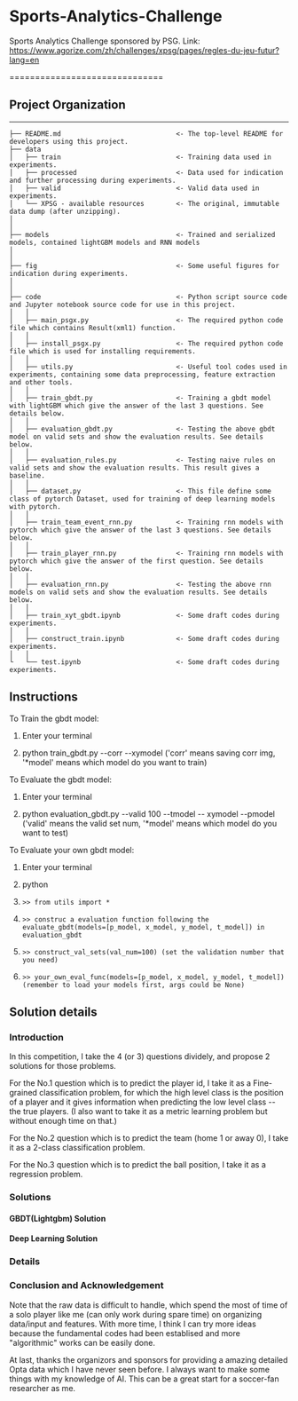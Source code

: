 # Sports-Analytics-Challenge

Sports Analytics Challenge sponsored by PSG. Link: https://www.agorize.com/zh/challenges/xpsg/pages/regles-du-jeu-futur?lang=en

==============================

## Project Organization
------------
    ├── README.md                             <- The top-level README for developers using this project.
    ├── data
    │   ├── train                             <- Training data used in experiments.
    │   ├── processed                         <- Data used for indication and further processing during experiments.
    │   ├── valid                             <- Valid data used in experiments.
    │   └── XPSG - available resources        <- The original, immutable data dump (after unzipping).
    │
    │
    ├── models                                <- Trained and serialized models, contained lightGBM models and RNN models
    │
    │
    ├── fig                                   <- Some useful figures for indication during experiments.
    │
    │
    ├── code                                  <- Python script source code and Jupyter notebook source code for use in this project.
    │   │
    │   ├── main_psgx.py                      <- The required python code file which contains Result(xml1) function.
    │   │
    │   ├── install_psgx.py                   <- The required python code file which is used for installing requirements.
    │   │
    │   ├── utils.py                          <- Useful tool codes used in experiments, containing some data preprocessing, feature extraction and other tools.
    │   │
    │   ├── train_gbdt.py                     <- Training a gbdt model with lightGBM which give the answer of the last 3 questions. See details below.
    │   │
    │   ├── evaluation_gbdt.py                <- Testing the above gbdt model on valid sets and show the evaluation results. See details below.
    │   │
    │   ├── evaluation_rules.py               <- Testing naive rules on valid sets and show the evaluation results. This result gives a baseline.
    │   │
    │   ├── dataset.py                        <- This file define some class of pytorch Dataset, used for training of deep learning models with pytorch.
    │   │
    │   ├── train_team_event_rnn.py           <- Training rnn models with pytorch which give the answer of the last 3 questions. See details below.
    │   │ 
    │   ├── train_player_rnn.py               <- Training rnn models with pytorch which give the answer of the first question. See details below.
    │   │ 
    │   ├── evaluation_rnn.py                 <- Testing the above rnn models on valid sets and show the evaluation results. See details below.
    │   │ 
    │   ├── train_xyt_gbdt.ipynb              <- Some draft codes during experiments.
    │   │ 
    │   ├── construct_train.ipynb             <- Some draft codes during experiments.
    │   │ 
    └   └── test.ipynb                        <- Some draft codes during experiments.

## Instructions

To Train the gbdt model:

1. Enter your terminal

2. python train_gbdt.py  --corr --xymodel ('corr' means saving corr img, '\*model' means which model do you want to train)

To Evaluate the gbdt model:

1. Enter your terminal

2. python evaluation_gbdt.py --valid 100 --tmodel -- xymodel --pmodel ('valid' means the valid set num, '*model' means which model do you want to test)

To Evaluate your own gbdt model:

1. Enter your terminal

2. python

3. `>> from utils import *`

4. `>> construc a evaluation function following the evaluate_gbdt(models=[p_model, x_model, y_model, t_model]) in evaluation_gbdt`

5. `>> construct_val_sets(val_num=100) (set the validation number that you need)`

6. `>> your_own_eval_func(models=[p_model, x_model, y_model, t_model]) (remember to load your models first, args could be None)`

## Solution details

### Introduction

In this competition, I take the 4 (or 3) questions dividely, and propose 2 solutions for those problems.

For the No.1 question which is to predict the player id, I take it as a Fine-grained classification problem, for which the high level class is the position of a player and it gives information when predicting the low level class -- the true players. (I also want to take it as a metric learning problem but without enough time on that.)

For the No.2 question which is to predict the team (home 1 or away 0), I take it as a 2-class classification problem.

For the No.3 question which is to predict the ball position, I take it as a regression problem.

### Solutions

#### GBDT(Lightgbm) Solution


#### Deep Learning Solution


### Details

### Conclusion and Acknowledgement

Note that the raw data is difficult to handle, which spend the most of time of a solo player like me (can only work during spare time) on organizing data/input and features. With more time, I think I can try more ideas because the fundamental codes had been establised and more "algorithmic" works can be easily done.

At last, thanks the organizors and sponsors for providing a amazing detailed Opta data which I have never seen before. I always want to make some things with my knowledge of AI. This can be a great start for a soccer-fan researcher as me.



